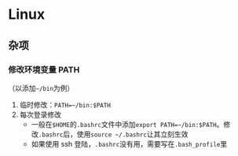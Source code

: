 # Linux


## 杂项
### 修改环境变量 PATH
（以添加`~/bin`为例）

1. 临时修改：`PATH=~/bin:$PATH`
2. 每次登录修改
	- 一般在`$HOME`的`.bashrc`文件中添加`export PATH=~/bin:$PATH`。修改`.bashrc`后，使用`source ~/.bashrc`让其立刻生效
	- 如果使用 ssh 登陆，`.bashrc`没有用，需要写在`.bash_profile`里

